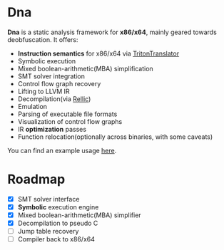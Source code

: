 # Dna

**Dna** is a static analysis framework for **x86/x64**, mainly geared towards deobfuscation. It offers:
- **Instruction semantics** for x86/x64 via [TritonTranslator](https://github.com/Colton1skees/TritonTranslator)
- Symbolic execution
- Mixed boolean-arithmetic(MBA) simplification
- SMT solver integration
- Control flow graph recovery
- Lifting to LLVM IR
- Decompilation(via [Rellic](https://github.com/lifting-bits/rellic))
- Emulation 
- Parsing of executable file formats
- Visualization of control flow graphs
- IR **optimization** passes
- Function relocation(optionally across binaries, with some caveats)

You can find an example usage [here](https://github.com/Colton1skees/Dna/blob/master/Dna.Example/Program.cs).

# Roadmap
 * [X] SMT solver interface
 * [X] **Symbolic** execution engine
 * [X] Mixed boolean-arithmetic(MBA) simplifier
 * [X] Decompilation to pseudo C
 * [ ] Jump table recovery
 * [ ] Compiler back to x86/x64
